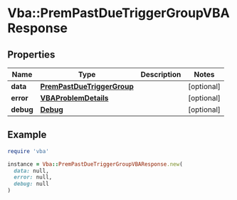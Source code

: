 # Vba::PremPastDueTriggerGroupVBAResponse

## Properties

| Name | Type | Description | Notes |
| ---- | ---- | ----------- | ----- |
| **data** | [**PremPastDueTriggerGroup**](PremPastDueTriggerGroup.md) |  | [optional] |
| **error** | [**VBAProblemDetails**](VBAProblemDetails.md) |  | [optional] |
| **debug** | [**Debug**](Debug.md) |  | [optional] |

## Example

```ruby
require 'vba'

instance = Vba::PremPastDueTriggerGroupVBAResponse.new(
  data: null,
  error: null,
  debug: null
)
```

